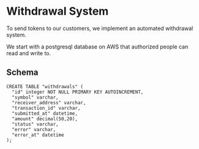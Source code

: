 # Withdrawal System

To send tokens to our customers, we implement an automated withdrawal system.

We start with a postgresql database on AWS that authorized people can read and write to.

## Schema

```
CREATE TABLE "withdrawals" (
  "id" integer NOT NULL PRIMARY KEY AUTOINCREMENT,
  "symbol" varchar,
  "receiver_address" varchar,
  "transaction_id" varchar,
  "submitted_at" datetime,
  "amount" decimal(50,20),
  "status" varchar,
  "error" varchar,
  "error_at" datetime
);
```
